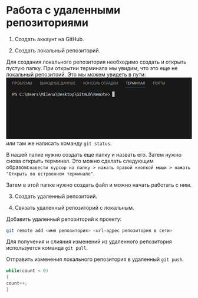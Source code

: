 # **Работа с удаленными репозиториями**
1. Создать аккаунт на GitHub.

2. Создать локальный репозиторий.

Для создания локального репозитория необходимо создать и открыть пустую папку. При открытии терминала мы увидим, что это еще не локальный репозитоий. Это мы можем увидеть в пути:  
![Alt text](image.png) или там же написать команду `git status`. 

В нашей папке нужно создать еще папку и назвать его. Затем нужно снова открыть терминал. Это можно сделать следующим образом:`навести курсор на папку > нажать правой кнопкой мыши > нажать "Открыть во встроенном терминале"`. 

Затем в этой папке нужно создать файл и можно начать работать с ним.

3. Создать удаленный репозитоий.


4. Связать удаленный репозиторий с локальным.

Добавить удаленный репозиторий к проекту:
```Bash
git remote add <имя репозитория> <url-адрес репозитория в сети>
```

Для получения и слияния изменений из удаленного репозитория используется команда `git pull`.

Отправить изменения локального репозитория в удаленный `git push`.

```C#
while(count < 0)
{
count++;
}
```

